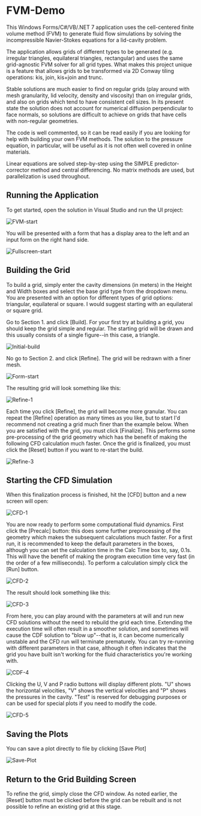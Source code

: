 # FVM-Demo

This Windows Forms/C#/VB/.NET 7 application uses the cell-centered finite volume method (FVM) to generate fluid flow simulations by solving the
incompressible Navier-Stokes equations for a lid-cavity problem. 

The application allows grids of different types to be generated (e.g. irregular triangles, equilateral triangles, rectangular) and uses the
same grid-agnostic FVM solver for all grid types. What makes this project unique is a feature that allows grids to be transformed via 2D Conway tiling operations: kis, join, kis+join and trunc.

Stable solutions are much easier to find on regular grids (play around with mesh granularity, lid velocity, density and viscosity) than on irregular grids, and also on grids which tend to have consistent cell sizes. In its present state the solution does not account for numerical diffusion perpendicular to face normals, so solutions are difficult to achieve on grids that have cells with non-regular geometries.

The code is well commented, so it can be read easily if you are looking for help with building your own FVM methods. The solution to the pressure equation,
in particular, will be useful as it is not often well covered in online materials.

Linear equations are solved step-by-step using the SIMPLE predictor-corrector method and central differencing. No matrix methods are used, but parallelization is used throughout.


## Running the Application

To get started, open the solution in Visual Studio and run the UI project:

![FVM-start](https://github.com/user-attachments/assets/abbbd6dd-4494-47f6-8b02-ad10760f9713)

You will be presented with a form that has a display area to the left and an input form on the right hand side.

![Fullscreen-start](https://github.com/user-attachments/assets/d665ea31-eb83-4389-834b-d45df6ec990e)

## Building the Grid

To build a grid, simply enter the cavity dimensions (in meters) in the Height and Width boxes and select the base grid type from the dropdown menu. You are presented with an option for
different types of grid options: triangular, equilateral or square. I would suggest starting with an equilateral or square grid.

Go to Section 1. and click [Build]. For your first try at building a grid, you
should keep the grid simple and regular. The starting grid will be drawn and this usually consists of a single figure--in this case, a triangle.

![Initial-build](https://github.com/user-attachments/assets/6f8ef458-aacf-483b-bab6-09a94dbef6ea)


No go to Section 2. and click [Refine].  The grid will be redrawn with a finer mesh.

![Form-start](https://github.com/user-attachments/assets/5717d433-e4c5-4e8c-bcee-79e5556981c6)


The resulting grid will look something like this:

![Refine-1](https://github.com/user-attachments/assets/d8044139-82d0-44c2-958c-b219894d8de8)


Each time you click [Refine], the grid will become more granular. You can repeat the [Refine] operation as many times as you like, but to start I'd recommend not creating a grid much finer than the example below. When you are satisfied with the grid, you must click [Finalize].  This performs some pre-processing of the grid geometry which has the
benefit of making the following CFD calculation much faster. Once the grid is finalized, you must click the [Reset] button if you want to re-start the build.

![Refine-3](https://github.com/user-attachments/assets/9f5c97d2-3271-4b35-b9be-400433f77b89)


## Starting the CFD Simulation

When this finalization process is finished, hit the [CFD] button and a new screen will open:

![CFD-1](https://github.com/user-attachments/assets/821db714-ce8c-45f0-a19a-aa0a8e3722d4)


You are now ready to perform some computational fluid dynamics. First click the [Precalc] button: this does some further preprocessing of the geometry which makes the 
subsequent calculations much faster. For a first run, it is recommended to keep the default parameters in the boxes, although you can set the calculation time in the Calc Time box to, say, 0.1s. 
This will have the benefit of making the program execution time very fast (in the order of a few milliseconds). To perform a calculation simply click the [Run] button.

![CFD-2](https://github.com/user-attachments/assets/39c671a8-7ec0-4e17-97b1-73d2c12970e6)


The result should look something like this:

![CFD-3](https://github.com/user-attachments/assets/daacffa6-86a7-48b1-bc47-6ef2bcc1a0da)


From here, you can play around with the parameters at will and run new CFD solutions without the need to rebuild the grid each time. Extending the execution time will often result in a smoother
solution, and sometimes will cause the CDF solution to "blow up"--that is, it can become numerically unstable and the CFD run will terminate prematurely. You can try re-running with different parameters in that case, although it often indicates that the grid you have built isn't working for the fluid characteristics you're working with.

![CDF-4](https://github.com/user-attachments/assets/d7581d38-887e-45b2-827b-9bbc8e5a2f0b)


Clicking the U, V and P radio buttons will display different plots. "U" shows the horizontal velocities, "V" shows the vertical velocities and "P" shows the pressures in
the cavity. "Test" is reserved for debugging purposes or can be used for special plots if you need to modify the code.

![CFD-5](https://github.com/user-attachments/assets/fabee2f1-06b0-4274-8feb-5b79cd32a377)


## Saving the Plots

You can save a plot directly to file by clicking [Save Plot]

![Save-Plot](https://github.com/user-attachments/assets/1ba6439a-d650-4314-871b-743e70cf95b1)


## Return to the Grid Building Screen

To refine the grid, simply close the CFD window. As noted earlier, the [Reset] button must be clicked before the grid can be rebuilt and
is not possible to refine an existing grid at this stage.
